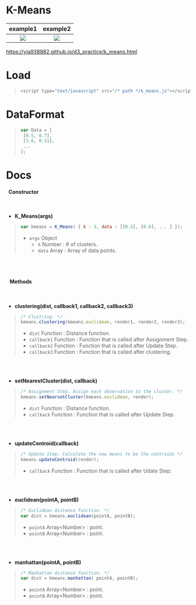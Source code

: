 K-Means
===  
example1             |  example2
:-------------------------:|:-------------------------:
![](https://github.com/yja938882/K-Means/blob/master/example/example1.png)  |  ![](https://github.com/yja938882/K-Means/blob/master/example/example2.png)

https://yja938882.github.io/d3_practice/k_means.html

Load
=== 
> ```javascript
> <script type="text/javascript" src="/* path */k_means.js"></script>
  
DataFormat
=== 
> ```javascript
> var Data = [
>  [0.5, 0.7],
>  [3.6, 0.11],
>  ...
> ];
>```

 
Docs
===
#### &nbsp;&nbsp;Constructor  

</br>

* **K_Means(args)**   

> ```javascript
> var kmeans = K_Means( { k : 3, data : [[0.5], [0.6], ... ] });
> ```
> * ```args``` Object 
>    *  ```k``` Number : # of clusters.
>    *  ```data``` Array : Array of data points.  

</br></br>

#### &nbsp;&nbsp; Methods 

</br>

* **clustering(dist, callback1, callback2, callback3)**

> ```javascript
> /* Clustring. */
> kmeans.clustering(kmeans.euclidean, render1, render2, render3);
> ```
> * ```dist``` Function : Distance function.
> * ```callback1``` Function : Function that is called after Assignment Step.
> * ```callback2``` Function : Function that is called after Update Step.
> * ```callback3``` Function : Function that is called after clustering.

</br></br>

* **setNearestCluster(dist, callback)**

> ```javascript
> /* Assignment Step. Assign each observation to the cluster. */
> kmeans.setNearsetCluster(kmeans.euclidean, render);
> ```
> * ```dist``` Function : Distance function.
> * ```callback``` Function : Function that is called after Update Step.

</br></br>
  
* **updateCentroid(callback)** 

> ```javascript
>/* Update Step. Calculate the new means to be the centroids */
> kmeans.updateCentroid(render);
> ```
> * ```callback``` Function : Function that is called after Udate Step.

</br></br>
  
* **euclidean(pointA, pointB)** 

> ```javascript
> /* Euclidean distance function. */
> var dist = kmeans.euclidean(pointA, pointB);
> ```
> * ```pointA``` Array\<Number\> : point.
> * ```pointB``` Array\<Number\> : point.

</br></br>

* **manhattan(pointA, pointB)** 

> ```javascript
> /* Manhattan distance function. */
> var dist = kmeans.manhattan( pointA, pointB);
> ```
> * ```pointA``` Array\<Number\> : point.
> * ```pointB``` Array\<Number\> : point.


